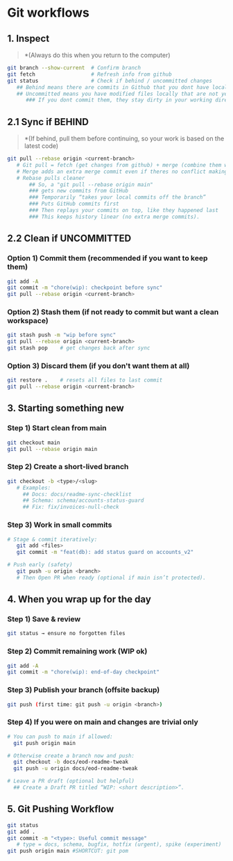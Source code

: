 # Git workflows

## 1. Inspect

> \*(Always do this when you return to the computer)

```bash
git branch --show-current  # Confirm branch
git fetch                  # Refresh info from github
git status                 # Check if behind / uncommitted changes
   ## Behind means there are commits in Github that you dont have locally yet
   ## Uncommitted means you have modified files locally that are not yet commiited.
      ### If you dont commit them, they stay dirty in your working directory
```

## 2.1 Sync if BEHIND

> \*(If behind, pull them before continuing, so your work is based on the latest code)

```bash
git pull --rebase origin <current-branch>
   # Git pull = fetch (get changes from github) + merge (combine them with your local branch)
   # Merge adds an extra merge commit even if theres no conflict making history noisy
   # Rebase pulls cleaner
       ## So, a "git pull --rebase origin main"
       ### gets new commits from GitHub
       ### Temporarily “takes your local commits off the branch”
       ### Puts GitHub commits first
       ### Then replays your commits on top, like they happened last
       ### This keeps history linear (no extra merge commits).
```

## 2.2 Clean if UNCOMMITTED

### Option 1) Commit them (recommended if you want to keep them)

```bash
git add -A
git commit -m "chore(wip): checkpoint before sync"
git pull --rebase origin <current-branch>
```

### Option 2) Stash them (if not ready to commit but want a clean workspace)

```bash
git stash push -m "wip before sync"
git pull --rebase origin <current-branch>
git stash pop    # get changes back after sync
```

### Option 3) Discard them (if you don't want them at all)

```bash
git restore .    # resets all files to last commit
git pull --rebase origin <current-branch>
```

## 3. Starting something new

### Step 1) Start clean from main

```bash
git checkout main
git pull --rebase origin main
```

### Step 2) Create a short-lived branch

```bash
git checkout -b <type>/<slug>
   # Examples:
     ## Docs: docs/readme-sync-checklist
     ## Schema: schema/accounts-status-guard
     ## Fix: fix/invoices-null-check
```

### Step 3) Work in small commits

```bash
# Stage & commit iteratively:
   git add <files>
   git commit -m "feat(db): add status guard on accounts_v2"

# Push early (safety)
   git push -u origin <branch>
   # Then Open PR when ready (optional if main isn’t protected).
```

## 4. When you wrap up for the day

### Step 1) Save & review

```bash
git status → ensure no forgotten files
```

### Step 2) Commit remaining work (WIP ok)

```bash
git add -A
git commit -m "chore(wip): end-of-day checkpoint"
```

### Step 3) Publish your branch (offsite backup)

```bash
git push (first time: git push -u origin <branch>)
```

### Step 4) If you were on main and changes are trivial only

```bash
# You can push to main if allowed:
  git push origin main

# Otherwise create a branch now and push:
  git checkout -b docs/eod-readme-tweak
  git push -u origin docs/eod-readme-tweak

# Leave a PR draft (optional but helpful)
  ## Create a Draft PR titled “WIP: <short description>”.
```

## 5. Git Pushing Workflow

```bash
git status
git add .
git commit -m "<type>: Useful commit message"
   # type = docs, schema, bugfix, hotfix (urgent), spike (experiment)
git push origin main #SHORTCUT: git pom
```

